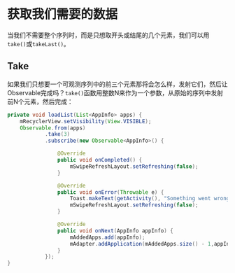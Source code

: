 # 获取我们需要的数据

当我们不需要整个序列时，而是只想取开头或结尾的几个元素，我们可以用`take()`或`takeLast()`。

## Take

如果我们只想要一个可观测序列中的前三个元素那将会怎么样，发射它们，然后让Observable完成吗？`take()`函数用整数N来作为一个参数，从原始的序列中发射前N个元素，然后完成：
```java
private void loadList(List<AppInfo> apps) {
    mRecyclerView.setVisibility(View.VISIBLE);
    Observable.from(apps)
            .take(3)
            .subscribe(new Observable<AppInfo>() {

                @Override
                public void onCompleted() {
                    mSwipeRefreshLayout.setRefreshing(false);
                }

                @Override
                public void onError(Throwable e) {
                    Toast.makeText(getActivity(), "Something went wrong!", Toast.LENGTH_SHORT).show();
                    mSwipeRefreshLayout.setRefreshing(false);
                }

                @Override
                public void onNext(AppInfo appInfo) {
                    mAddedApps.add(appInfo); 
                    mAdapter.addApplication(mAddedApps.size() - 1,appInfo);
                }
            });
}
```